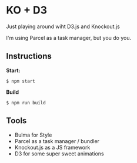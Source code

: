 # KO + D3

Just playing around wiht D3.js and Knockout.js

I'm using Parcel as a task manager, but you do you.

## Instructions
**Start:**

`$ npm start`

**Build**

`$ npm run build`


## Tools
 * Bulma for Style
 * Parcel as a task manager / bundler
 * Knockout.js as a JS framework
 * D3 for some super sweet animations